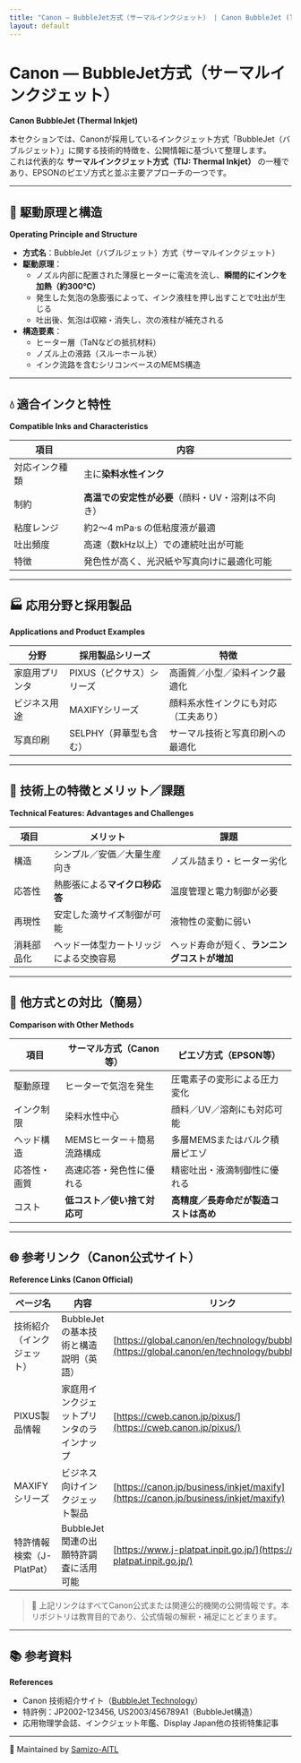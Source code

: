 ```yaml
---
title: "Canon — BubbleJet方式（サーマルインクジェット） | Canon BubbleJet (Thermal Inkjet)"
layout: default
---
```


# Canon — BubbleJet方式（サーマルインクジェット）  
**Canon BubbleJet (Thermal Inkjet)**

本セクションでは、Canonが採用しているインクジェット方式「BubbleJet（バブルジェット）」に関する技術的特徴を、公開情報に基づいて整理します。  
これは代表的な **サーマルインクジェット方式（TIJ: Thermal Inkjet）** の一種であり、EPSONのピエゾ方式と並ぶ主要アプローチの一つです。

---

## 🔧 駆動原理と構造  
**Operating Principle and Structure**

- **方式名**：BubbleJet（バブルジェット）方式（サーマルインクジェット）  
- **駆動原理**：  
  - ノズル内部に配置された薄膜ヒーターに電流を流し、**瞬間的にインクを加熱（約300℃）**  
  - 発生した気泡の急膨張によって、インク液柱を押し出すことで吐出が生じる  
  - 吐出後、気泡は収縮・消失し、次の液柱が補充される
- **構造要素**：  
  - ヒーター層（TaNなどの抵抗材料）  
  - ノズル上の液路（スルーホール状）  
  - インク流路を含むシリコンベースのMEMS構造

---

## 💧 適合インクと特性  
**Compatible Inks and Characteristics**

| 項目               | 内容                                      |
|--------------------|-------------------------------------------|
| 対応インク種類     | 主に**染料水性インク**                     |
| 制約               | **高温での安定性が必要**（顔料・UV・溶剤は不向き） |
| 粘度レンジ         | 約2〜4 mPa·s の低粘度液が最適               |
| 吐出頻度           | 高速（数kHz以上）での連続吐出が可能         |
| 特徴               | 発色性が高く、光沢紙や写真向けに最適化可能   |

---

## 🏭 応用分野と採用製品  
**Applications and Product Examples**

| 分野         | 採用製品シリーズ           | 特徴                                  |
|--------------|----------------------------|----------------------------------------|
| 家庭用プリンタ | PIXUS（ピクサス）シリーズ   | 高画質／小型／染料インク最適化         |
| ビジネス用途   | MAXIFYシリーズ              | 顔料系水性インクにも対応（工夫あり）    |
| 写真印刷       | SELPHY（昇華型も含む）       | サーマル技術と写真印刷への最適化       |

---

## 📐 技術上の特徴とメリット／課題  
**Technical Features: Advantages and Challenges**

| 項目       | メリット                                     | 課題                                        |
|------------|----------------------------------------------|---------------------------------------------|
| 構造       | シンプル／安価／大量生産向き                 | ノズル詰まり・ヒーター劣化                  |
| 応答性     | 熱膨張による**マイクロ秒応答**               | 温度管理と電力制御が必要                    |
| 再現性     | 安定した滴サイズ制御が可能                   | 液物性の変動に弱い                           |
| 消耗部品化 | ヘッド一体型カートリッジによる交換容易       | ヘッド寿命が短く、**ランニングコストが増加** |

---

## 🧭 他方式との対比（簡易）  
**Comparison with Other Methods**

| 項目         | サーマル方式（Canon等）       | ピエゾ方式（EPSON等）                     |
|--------------|-------------------------------|--------------------------------------------|
| 駆動原理     | ヒーターで気泡を発生           | 圧電素子の変形による圧力変化               |
| インク制限   | 染料水性中心                   | 顔料／UV／溶剤にも対応可能                 |
| ヘッド構造   | MEMSヒーター＋簡易流路構成     | 多層MEMSまたはバルク積層ピエゾ              |
| 応答性・画質 | 高速応答・発色性に優れる       | 精密吐出・液滴制御性に優れる                |
| コスト       | **低コスト／使い捨て対応可**   | **高精度／長寿命だが製造コストは高め**     |

---

## 🌐 参考リンク（Canon公式サイト）  
**Reference Links (Canon Official)**

| ページ名 | 内容 | リンク |
|----------|------|--------|
| 技術紹介（インクジェット） | BubbleJetの基本技術と構造説明（英語） | [https://global.canon/en/technology/bubblejet.html](https://global.canon/en/technology/bubblejet.html) |
| PIXUS製品情報 | 家庭用インクジェットプリンタのラインナップ | [https://cweb.canon.jp/pixus/](https://cweb.canon.jp/pixus/) |
| MAXIFYシリーズ | ビジネス向けインクジェット製品 | [https://canon.jp/business/inkjet/maxify](https://canon.jp/business/inkjet/maxify) |
| 特許情報検索（J-PlatPat） | BubbleJet関連の出願特許調査に活用可能 | [https://www.j-platpat.inpit.go.jp/](https://www.j-platpat.inpit.go.jp/) |

> 🔗 上記リンクはすべてCanon公式または関連公的機関の公開情報です。本リポジトリは教育目的であり、公式情報の解釈・補足にとどまります。

---

## 📚 参考資料  
**References**

- Canon 技術紹介サイト（[BubbleJet Technology](https://global.canon/en/technology/bubblejet.html)）  
- 特許例：JP2002-123456, US2003/456789A1（BubbleJet構造）  
- 応用物理学会誌、インクジェット年鑑、Display Japan他の技術特集記事  

---

📁 Maintained by [Samizo-AITL](https://samizo-aitl.github.io)

